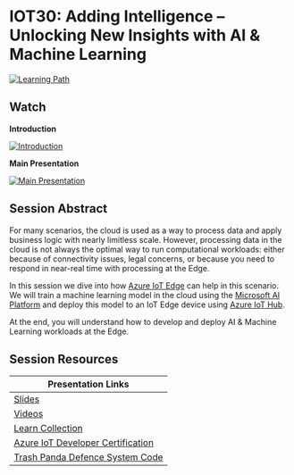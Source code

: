 # IOT30: Adding Intelligence – Unlocking New Insights with AI & Machine Learning  

[![Learning Path](https://img.shields.io/badge/Learning%20Path-IOT-fe5e00?logo=microsoft)](https://aka.ms/iotlp)

## Watch

**Introduction**

[![Introduction](https://img.youtube.com/vi/pWmTlyjcTsU/0.jpg)](https://www.youtube.com/watch?v=pWmTlyjcTsU)

**Main Presentation**

[![Main Presentation](https://img.youtube.com/vi/VIDEOID/0.jpg)](https://www.youtube.com/watch?v=VIDEOID)

## Session Abstract

For many scenarios, the cloud is used as a way to process data and apply business logic with nearly limitless scale. However, processing data in the cloud is not always the optimal way to run computational workloads: either because of connectivity issues, legal concerns, or because you need to respond in near-real time with processing at the Edge.

In this session we dive into how [Azure IoT Edge](https://docs.microsoft.com/en-us/azure/iot-edge/?WT.mc_id=sciot-video-cxa) 
can help in this scenario. We will train a machine learning model in the cloud using the 
[Microsoft AI Platform](https://docs.microsoft.com/en-us/azure/?product=ai-machine-learning&WT.mc_id=sciot-video-cxa) and deploy this model to an IoT Edge device using 
[Azure IoT Hub](https://docs.microsoft.com/en-us/azure/iot-hub/?WT.mc_id=sciot-video-cxa).

At the end, you will understand how to develop and deploy AI & Machine Learning workloads at the Edge.

## Session Resources

| Presentation Links                                                        |
|---------------------------------------------------------------------------|
| [Slides](./slides)                                                        |
| [Videos](./videos)                                                        |
| [Learn Collection](https://aka.ms/iot30/learn)                            |
| [Azure IoT Developer Certification](https://aka.ms/iot30/certification)   |
| [Trash Panda Defence System Code](https://github.com/hnky/TrashPandaDefenceSystem)   |
